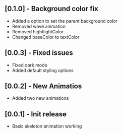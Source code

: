 ## [0.1.0] - Background color fix

* Added a option to set the parent background color
* Removed wave animation
* Removed hightlightColor
* Changed baseColor to textColor

## [0.0.3] - Fixed issues

* Fixed dark mode
* Added default styling options

## [0.0.2] - New Animatios

* Added two new animations

## [0.0.1] - Init release

* Basic skeleton animation working
